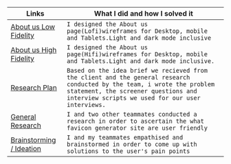 | Links                           | What I did and how I solved it                                                                                              |
| ------------------------------ | -------------------------------------------------------------------------------------------------------- |
|  <a href="https://www.figma.com/file/UD8n4zFz1JD5mZnGcDFAFU/About-us-(LOFI)?node-id=0%3A1" target="_blank">About us Low Fidelity </a>    | `I designed the About us page(Lofi)wireframes for Desktop, mobile and Tablets.Light and dark mode inclusive`
|  <a href="https://www.figma.com/file/OD69NuMZckYZUXOpNTTO6i/About-us-(HIFI)?node-id=0%3A1" target="_blank">About us High Fidelity </a>    | `I designed the About us page(Hifi)wireframes for Desktop, mobile and Tablets.Light and dark mode inclusive.`
|  <a href="https://docs.google.com/document/d/1iPOrgBsVoZLxWLDlNoKJTO68XdPQKQkox_z0x3UbDsI/edit?usp=sharing" target="_blank">Research Plan </a>    | `Based on the idea brief we recieved from the client and the general research conducted by the team, i wrote the problem statement, the screener questions and interview scripts we used for our user interviews.`
|  <a href="https://docs.google.com/document/d/1J7jvr_cC2xHMY3fqC1iIx4ISejJeYngvs3YTUyIvJDg/edit?usp=sharing" target="_blank">General Research </a>    | `I and two other teammates conducted a research in order to ascertain the what favicon generator site are user friendly`
|  <a href="https://www.figma.com/file/0WSIB3uA6NlNnvhmYq7gaI/Untitled?node-id=0%3A1" target="_blank">Brainstorming / Ideation </a>    | `I and my teammates empathised and brainstormed in order to come up with solutions to the user's pain points`
